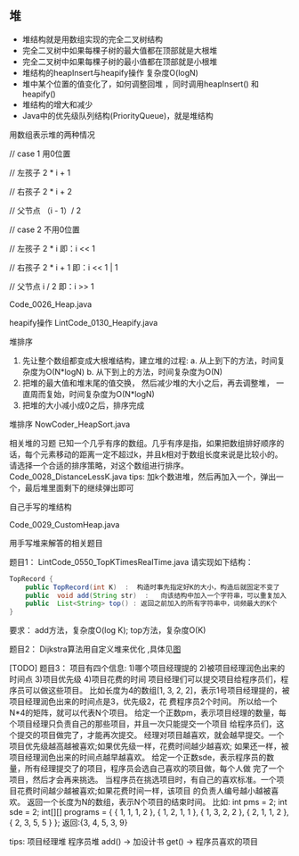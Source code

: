 
## 堆

- 堆结构就是用数组实现的完全二叉树结构
- 完全二叉树中如果每棵子树的最大值都在顶部就是大根堆
- 完全二叉树中如果每棵子树的最小值都在顶部就是小根堆
- 堆结构的heapInsert与heapify操作 复杂度O(logN)
- 堆中某个位置的值变化了，如何调整回堆 ，同时调用heapInsert() 和 heapify()
- 堆结构的增大和减少
- Java中的优先级队列结构(PriorityQueue)，就是堆结构

用数组表示堆的两种情况

// case 1 用0位置

// 左孩子 2 * i + 1

// 右孩子 2 * i + 2

// 父节点 （i - 1）/ 2

// case 2 不用0位置

// 左孩子 2 * i 即：i << 1

// 右孩子 2 * i + 1 即：i << 1 | 1

// 父节点 i / 2 即：i >> 1

Code_0026_Heap.java 


heapify操作
LintCode_0130_Heapify.java


堆排序 

1. 先让整个数组都变成大根堆结构，建立堆的过程: 
   a. 从上到下的方法，时间复杂度为O(N*logN) 
   b. 从下到上的方法，时间复杂度为O(N)
2. 把堆的最大值和堆末尾的值交换， 然后减少堆的大小之后，再去调整堆， 一直周而复始，时间复杂度为O(N*logN) 
3. 把堆的大小减小成0之后，排序完成


堆排序
NowCoder_HeapSort.java


相关堆的习题
已知一个几乎有序的数组。几乎有序是指，如果把数组排好顺序的话，每个元素移动的距离一定不超过k，并且k相对于数组长度来说是比较小的。 请选择一个合适的排序策略，对这个数组进行排序。
Code_0028_DistanceLessK.java
tips:
加k个数进堆，然后再加入一个，弹出一个，最后堆里面剩下的继续弹出即可


自己手写的堆结构 

Code_0029_CustomHeap.java


用手写堆来解答的相关题目


题目1：
LintCode_0550_TopKTimesRealTime.java
请实现如下结构：

```java
TopRecord {
    public TopRecord(int K)  :  构造时事先指定好K的大小，构造后就固定不变了
    public  void add(String str)  :   向该结构中加入一个字符串，可以重复加入
    public  List<String> top() : 返回之前加入的所有字符串中，词频最大的K个
}
```

要求：
add方法，复杂度O(log K);
top方法，复杂度O(K)


题目2：
Dijkstra算法用自定义堆来优化 ,具体见[图](图.md)

[TODO]
题目3：
项目有四个信息:
1)哪个项目经理提的
2)被项目经理润色出来的时间点
3)项目优先级
4)项目花费的时间
项目经理们可以提交项目给程序员们，程序员可以做这些项目。
比如长度为4的数组[1, 3, 2, 2]，表示1号项目经理提的，被项目经理润色出来的时间点是3，优先级2，花 费程序员2个时间。
所以给一个N*4的矩阵，就可以代表N个项目。 给定一个正数pm，表示项目经理的数量，每个项目经理只负责自己的那些项目，并且一次只能提交一个项目 给程序员们，这个提交的项目做完了，才能再次提交。 经理对项目越喜欢，就会越早提交。一个项目优先级越高越被喜欢;如果优先级一样，花费时间越少越喜欢; 如果还一样，被项目经理润色出来的时间点越早越喜欢。 给定一个正数sde，表示程序员的数量，所有经理提交了的项目，程序员会选自己喜欢的项目做，每个人做 完了一个项目，然后才会再来挑选。 当程序员在挑选项目时，有自己的喜欢标准。一个项目花费时间越少越被喜欢;如果花费时间一样，该项目 的负责人编号越小越被喜欢。
返回一个长度为N的数组，表示N个项目的结束时间。
比如:
int pms = 2;
int sde = 2;
int[][] programs = { { 1, 1, 1, 2 }, { 1, 2, 1, 1 }, { 1, 3, 2, 2 }, { 2, 1, 1, 2 }, { 2, 3, 5, 5 } };
返回:{3, 4, 5, 3, 9}

tips:
项目经理堆
程序员堆
add() -> 加设计书
get() -> 程序员喜欢的项目